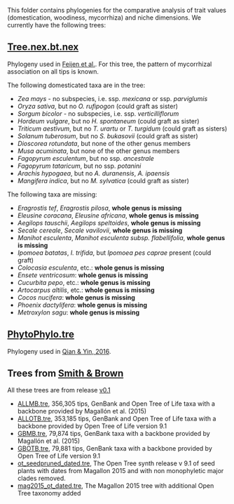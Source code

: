 This folder contains phylogenies for the comparative analysis of trait values
(domestication, woodiness, mycorrhiza) and niche dimensions. We currently have the
following trees:

[Tree.nex.bt.nex](Tree.nex.bt.nex)
----------------------------------

Phylogeny used in [Feijen et al.](http://doi.org/10.1038/s41598-018-28920-x). For this 
tree, the pattern of mycorrhizal association on all tips is known. 

The following domesticated taxa are in the tree:
- _Zea mays_ - no subspecies, i.e. ssp. _mexicana_ or ssp. _parviglumis_
- _Oryza sativa_, but no _O. rufipogon_ (could graft as sister)
- _Sorgum bicolor_ - no subspecies, i.e. ssp. _verticilliflorum_
- _Hordeum vulgare_, but no _H. spontaneum_ (could graft as sister)
- _Triticum aestivum_, but no _T. urartu_ or _T. turgidum_ (could graft as sisters)
- _Solanum tuberosum_, but no _S. bukasovii_ (could graft as sister)
- _Dioscorea rotundata_, but none of the other genus members
- _Musa acuminata_, but none of the other genus members
- _Fagopyrum esculentum_, but no ssp. _ancestrale_
- _Fagopyrum tataricum_, but no ssp. _potanini_
- _Arachis hypogaea_, but no _A. duranensis_, _A. ipaensis_
- _Mangifera indica_, but no _M. sylvatica_ (could graft as sister)

The following taxa are missing:
- _Eragrostis tef_, _Eragrostis pilosa_, **whole genus is missing**
- _Eleusine coracana_, _Eleusine africana_, **whole genus is missing**
- _Aegilops tauschii_, _Aegilops speltoides_, **whole genus is missing**
- _Secale cereale_, _Secale vavilovii_, **whole genus is missing**
- _Manihot esculenta_, _Manihot esculenta subsp. flabellifolia_, **whole genus is missing**
- _Ipomoea batatas_, _I. trifida_, but _Ipomoea pes caprae_ present (could graft)
- _Colocasia esculenta_, etc.: **whole genus is missing**
- _Ensete ventricosum_: **whole genus is missing**
- _Cucurbita pepo_, etc.: **whole genus is missing**
- _Artocarpus altilis_, etc.: **whole genus is missing**
- _Cocos nucifera_: **whole genus is missing**
- _Phoenix dactylifera_: **whole genus is missing**
- _Metroxylon sagu_: **whole genus is missing**

[PhytoPhylo.tre](PhytoPhylo.tre)
--------------------------------

Phylogeny used in [Qian & Yin, 2016](https://doi.org/10.1093/jpe/rtv047).

Trees from [Smith & Brown](https://doi.org/10.1002/ajb2.1019)
-------------------------------------------------------------

All these trees are from release [v0.1](https://github.com/FePhyFoFum/big_seed_plant_trees/releases/tag/v0.1)

- [ALLMB.tre](ALLMB.tre), 356,305 tips, GenBank and Open Tree of Life taxa with a 
  backbone provided by Magallón et al. (2015)
- [ALLOTB.tre](ALLOTB.tre), 353,185 tips, GenBank and Open Tree of Life taxa with a 
  backbone provided by Open Tree of Life version 9.1
- [GBMB.tre](GBMB.tre), 79,874 tips, GenBank taxa with a backbone provided by Magallón et 
  al. (2015)
- [GBOTB.tre](GBOTB.tre), 79,881 tips, GenBank taxa with a backbone provided by Open Tree 
  of Life version 9.1
- [ot_seedpruned_dated.tre](ot_seedpruned_dated.tre), The Open Tree synth release v 9.1 
  of seed plants with dates from Magallon 2015 and with non monophyletic major clades 
  removed.
- [mag2015_ot_dated.tre](mag2015_ot_dated.tre), The Magallon 2015 tree with additional 
  Open Tree taxonomy added
  
  